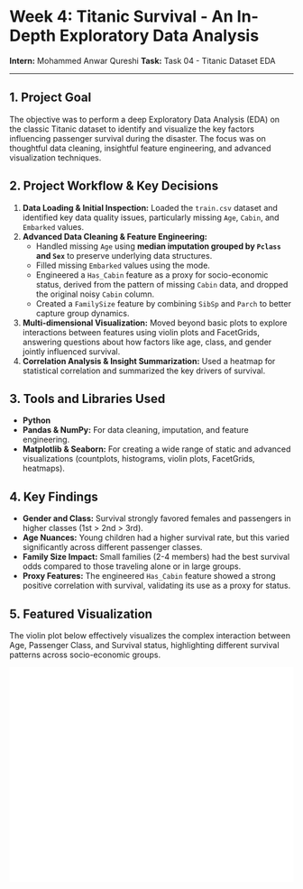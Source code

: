 # Week 4: Titanic Survival - An In-Depth Exploratory Data Analysis

**Intern:** Mohammed Anwar Qureshi
**Task:** Task 04 - Titanic Dataset EDA

---

## 1. Project Goal

The objective was to perform a deep Exploratory Data Analysis (EDA) on the classic Titanic dataset to identify and visualize the key factors influencing passenger survival during the disaster. The focus was on thoughtful data cleaning, insightful feature engineering, and advanced visualization techniques.

## 2. Project Workflow & Key Decisions

1.  **Data Loading & Initial Inspection:** Loaded the `train.csv` dataset and identified key data quality issues, particularly missing `Age`, `Cabin`, and `Embarked` values.
2.  **Advanced Data Cleaning & Feature Engineering:**
    * Handled missing `Age` using **median imputation grouped by `Pclass` and `Sex`** to preserve underlying data structures.
    * Filled missing `Embarked` values using the mode.
    * Engineered a `Has_Cabin` feature as a proxy for socio-economic status, derived from the pattern of missing `Cabin` data, and dropped the original noisy `Cabin` column.
    * Created a `FamilySize` feature by combining `SibSp` and `Parch` to better capture group dynamics.
3.  **Multi-dimensional Visualization:** Moved beyond basic plots to explore interactions between features using violin plots and FacetGrids, answering questions about how factors like age, class, and gender jointly influenced survival.
4.  **Correlation Analysis & Insight Summarization:** Used a heatmap for statistical correlation and summarized the key drivers of survival.

## 3. Tools and Libraries Used

* **Python**
* **Pandas & NumPy:** For data cleaning, imputation, and feature engineering.
* **Matplotlib & Seaborn:** For creating a wide range of static and advanced visualizations (countplots, histograms, violin plots, FacetGrids, heatmaps).

## 4. Key Findings

* **Gender and Class:** Survival strongly favored females and passengers in higher classes (1st > 2nd > 3rd).
* **Age Nuances:** Young children had a higher survival rate, but this varied significantly across different passenger classes.
* **Family Size Impact:** Small families (2-4 members) had the best survival odds compared to those traveling alone or in large groups.
* **Proxy Features:** The engineered `Has_Cabin` feature showed a strong positive correlation with survival, validating its use as a proxy for status.

## 5. Featured Visualization

The violin plot below effectively visualizes the complex interaction between Age, Passenger Class, and Survival status, highlighting different survival patterns across socio-economic groups.

![Age Distribution by Class and Survival](age_class_survival_violin.png)
